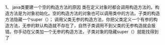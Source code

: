 1、 java类要建一个空的构造方法的原因
    类在定义对象时都会调用构造方法的。构造方法是为对象初始化。空的构造方法的对象也可以调用类中的方法。子类的构造方法隐藏一个super（）； 调用父类无参的构造方法，你把父类定义一个有参的构造方法，无参的默认构造就不存在了，自然子类调用不到父类的无参构造就会报错。你手动在父类加一个无参的构造方法，子类对象的隐藏super（）就能找得到了